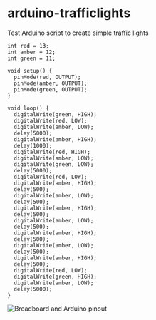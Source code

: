# arduino-trafficlights
Test Arduino script to create simple traffic lights

    int red = 13;
    int amber = 12;
    int green = 11;
    
    void setup() {
      pinMode(red, OUTPUT);
      pinMode(amber, OUTPUT);
      pinMode(green, OUTPUT);
    }
    
    void loop() {
      digitalWrite(green, HIGH);
      digitalWrite(red, LOW);
      digitalWrite(amber, LOW);  
      delay(5000);
      digitalWrite(amber, HIGH);
      delay(1000);
      digitalWrite(red, HIGH);
      digitalWrite(amber, LOW);
      digitalWrite(green, LOW);  
      delay(5000);
      digitalWrite(red, LOW);  
      digitalWrite(amber, HIGH);
      delay(500);
      digitalWrite(amber, LOW);
      delay(500);
      digitalWrite(amber, HIGH);
      delay(500);
      digitalWrite(amber, LOW);
      delay(500);
      digitalWrite(amber, HIGH);
      delay(500);
      digitalWrite(amber, LOW);
      delay(500);
      digitalWrite(amber, HIGH);
      delay(500);
      digitalWrite(red, LOW);
      digitalWrite(green, HIGH);
      digitalWrite(amber, LOW);
      delay(5000);
    }
    
  
![Breadboard and Arduino pinout](https://files.slack.com/files-tmb/T0274SB0W-F3592JYDN-f4f4dde4ea/screenshot_2016-11-22_20.39.55_360.png "Breadboard and Arduino pinout")
